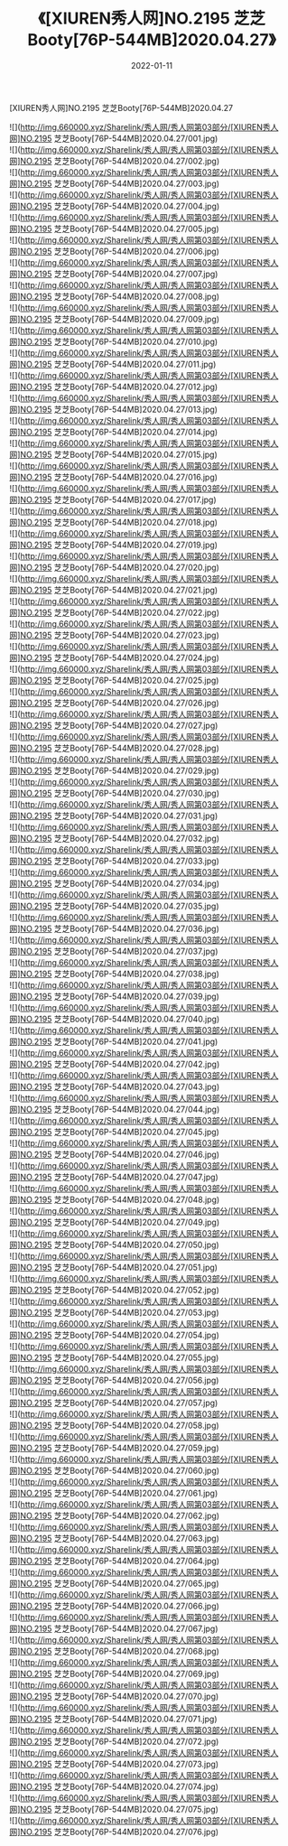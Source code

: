 ﻿---
layout: post
title:  《[XIUREN秀人网]NO.2195 芝芝Booty[76P-544MB]2020.04.27》
date:   2022-01-11
img: http://img.660000.xyz/Sharelink/秀人网/秀人网第03部分/[XIUREN秀人网]NO.2195 芝芝Booty[76P-544MB]2020.04.27/000.jpg
categories: [美女, 清纯, 唯美]
---

[XIUREN秀人网]NO.2195 芝芝Booty[76P-544MB]2020.04.27

 ![](http://img.660000.xyz/Sharelink/秀人网/秀人网第03部分/[XIUREN秀人网]NO.2195 芝芝Booty[76P-544MB]2020.04.27/001.jpg) <br>![](http://img.660000.xyz/Sharelink/秀人网/秀人网第03部分/[XIUREN秀人网]NO.2195 芝芝Booty[76P-544MB]2020.04.27/002.jpg) <br>![](http://img.660000.xyz/Sharelink/秀人网/秀人网第03部分/[XIUREN秀人网]NO.2195 芝芝Booty[76P-544MB]2020.04.27/003.jpg) <br>![](http://img.660000.xyz/Sharelink/秀人网/秀人网第03部分/[XIUREN秀人网]NO.2195 芝芝Booty[76P-544MB]2020.04.27/004.jpg) <br>![](http://img.660000.xyz/Sharelink/秀人网/秀人网第03部分/[XIUREN秀人网]NO.2195 芝芝Booty[76P-544MB]2020.04.27/005.jpg) <br>![](http://img.660000.xyz/Sharelink/秀人网/秀人网第03部分/[XIUREN秀人网]NO.2195 芝芝Booty[76P-544MB]2020.04.27/006.jpg) <br>![](http://img.660000.xyz/Sharelink/秀人网/秀人网第03部分/[XIUREN秀人网]NO.2195 芝芝Booty[76P-544MB]2020.04.27/007.jpg) <br>![](http://img.660000.xyz/Sharelink/秀人网/秀人网第03部分/[XIUREN秀人网]NO.2195 芝芝Booty[76P-544MB]2020.04.27/008.jpg) <br>![](http://img.660000.xyz/Sharelink/秀人网/秀人网第03部分/[XIUREN秀人网]NO.2195 芝芝Booty[76P-544MB]2020.04.27/009.jpg) <br>![](http://img.660000.xyz/Sharelink/秀人网/秀人网第03部分/[XIUREN秀人网]NO.2195 芝芝Booty[76P-544MB]2020.04.27/010.jpg) <br>![](http://img.660000.xyz/Sharelink/秀人网/秀人网第03部分/[XIUREN秀人网]NO.2195 芝芝Booty[76P-544MB]2020.04.27/011.jpg) <br>![](http://img.660000.xyz/Sharelink/秀人网/秀人网第03部分/[XIUREN秀人网]NO.2195 芝芝Booty[76P-544MB]2020.04.27/012.jpg) <br>![](http://img.660000.xyz/Sharelink/秀人网/秀人网第03部分/[XIUREN秀人网]NO.2195 芝芝Booty[76P-544MB]2020.04.27/013.jpg) <br>![](http://img.660000.xyz/Sharelink/秀人网/秀人网第03部分/[XIUREN秀人网]NO.2195 芝芝Booty[76P-544MB]2020.04.27/014.jpg) <br>![](http://img.660000.xyz/Sharelink/秀人网/秀人网第03部分/[XIUREN秀人网]NO.2195 芝芝Booty[76P-544MB]2020.04.27/015.jpg) <br>![](http://img.660000.xyz/Sharelink/秀人网/秀人网第03部分/[XIUREN秀人网]NO.2195 芝芝Booty[76P-544MB]2020.04.27/016.jpg) <br>![](http://img.660000.xyz/Sharelink/秀人网/秀人网第03部分/[XIUREN秀人网]NO.2195 芝芝Booty[76P-544MB]2020.04.27/017.jpg) <br>![](http://img.660000.xyz/Sharelink/秀人网/秀人网第03部分/[XIUREN秀人网]NO.2195 芝芝Booty[76P-544MB]2020.04.27/018.jpg) <br>![](http://img.660000.xyz/Sharelink/秀人网/秀人网第03部分/[XIUREN秀人网]NO.2195 芝芝Booty[76P-544MB]2020.04.27/019.jpg) <br>![](http://img.660000.xyz/Sharelink/秀人网/秀人网第03部分/[XIUREN秀人网]NO.2195 芝芝Booty[76P-544MB]2020.04.27/020.jpg) <br>![](http://img.660000.xyz/Sharelink/秀人网/秀人网第03部分/[XIUREN秀人网]NO.2195 芝芝Booty[76P-544MB]2020.04.27/021.jpg) <br>![](http://img.660000.xyz/Sharelink/秀人网/秀人网第03部分/[XIUREN秀人网]NO.2195 芝芝Booty[76P-544MB]2020.04.27/022.jpg) <br>![](http://img.660000.xyz/Sharelink/秀人网/秀人网第03部分/[XIUREN秀人网]NO.2195 芝芝Booty[76P-544MB]2020.04.27/023.jpg) <br>![](http://img.660000.xyz/Sharelink/秀人网/秀人网第03部分/[XIUREN秀人网]NO.2195 芝芝Booty[76P-544MB]2020.04.27/024.jpg) <br>![](http://img.660000.xyz/Sharelink/秀人网/秀人网第03部分/[XIUREN秀人网]NO.2195 芝芝Booty[76P-544MB]2020.04.27/025.jpg) <br>![](http://img.660000.xyz/Sharelink/秀人网/秀人网第03部分/[XIUREN秀人网]NO.2195 芝芝Booty[76P-544MB]2020.04.27/026.jpg) <br>![](http://img.660000.xyz/Sharelink/秀人网/秀人网第03部分/[XIUREN秀人网]NO.2195 芝芝Booty[76P-544MB]2020.04.27/027.jpg) <br>![](http://img.660000.xyz/Sharelink/秀人网/秀人网第03部分/[XIUREN秀人网]NO.2195 芝芝Booty[76P-544MB]2020.04.27/028.jpg) <br>![](http://img.660000.xyz/Sharelink/秀人网/秀人网第03部分/[XIUREN秀人网]NO.2195 芝芝Booty[76P-544MB]2020.04.27/029.jpg) <br>![](http://img.660000.xyz/Sharelink/秀人网/秀人网第03部分/[XIUREN秀人网]NO.2195 芝芝Booty[76P-544MB]2020.04.27/030.jpg) <br>![](http://img.660000.xyz/Sharelink/秀人网/秀人网第03部分/[XIUREN秀人网]NO.2195 芝芝Booty[76P-544MB]2020.04.27/031.jpg) <br>![](http://img.660000.xyz/Sharelink/秀人网/秀人网第03部分/[XIUREN秀人网]NO.2195 芝芝Booty[76P-544MB]2020.04.27/032.jpg) <br>![](http://img.660000.xyz/Sharelink/秀人网/秀人网第03部分/[XIUREN秀人网]NO.2195 芝芝Booty[76P-544MB]2020.04.27/033.jpg) <br>![](http://img.660000.xyz/Sharelink/秀人网/秀人网第03部分/[XIUREN秀人网]NO.2195 芝芝Booty[76P-544MB]2020.04.27/034.jpg) <br>![](http://img.660000.xyz/Sharelink/秀人网/秀人网第03部分/[XIUREN秀人网]NO.2195 芝芝Booty[76P-544MB]2020.04.27/035.jpg) <br>![](http://img.660000.xyz/Sharelink/秀人网/秀人网第03部分/[XIUREN秀人网]NO.2195 芝芝Booty[76P-544MB]2020.04.27/036.jpg) <br>![](http://img.660000.xyz/Sharelink/秀人网/秀人网第03部分/[XIUREN秀人网]NO.2195 芝芝Booty[76P-544MB]2020.04.27/037.jpg) <br>![](http://img.660000.xyz/Sharelink/秀人网/秀人网第03部分/[XIUREN秀人网]NO.2195 芝芝Booty[76P-544MB]2020.04.27/038.jpg) <br>![](http://img.660000.xyz/Sharelink/秀人网/秀人网第03部分/[XIUREN秀人网]NO.2195 芝芝Booty[76P-544MB]2020.04.27/039.jpg) <br>![](http://img.660000.xyz/Sharelink/秀人网/秀人网第03部分/[XIUREN秀人网]NO.2195 芝芝Booty[76P-544MB]2020.04.27/040.jpg) <br>![](http://img.660000.xyz/Sharelink/秀人网/秀人网第03部分/[XIUREN秀人网]NO.2195 芝芝Booty[76P-544MB]2020.04.27/041.jpg) <br>![](http://img.660000.xyz/Sharelink/秀人网/秀人网第03部分/[XIUREN秀人网]NO.2195 芝芝Booty[76P-544MB]2020.04.27/042.jpg) <br>![](http://img.660000.xyz/Sharelink/秀人网/秀人网第03部分/[XIUREN秀人网]NO.2195 芝芝Booty[76P-544MB]2020.04.27/043.jpg) <br>![](http://img.660000.xyz/Sharelink/秀人网/秀人网第03部分/[XIUREN秀人网]NO.2195 芝芝Booty[76P-544MB]2020.04.27/044.jpg) <br>![](http://img.660000.xyz/Sharelink/秀人网/秀人网第03部分/[XIUREN秀人网]NO.2195 芝芝Booty[76P-544MB]2020.04.27/045.jpg) <br>![](http://img.660000.xyz/Sharelink/秀人网/秀人网第03部分/[XIUREN秀人网]NO.2195 芝芝Booty[76P-544MB]2020.04.27/046.jpg) <br>![](http://img.660000.xyz/Sharelink/秀人网/秀人网第03部分/[XIUREN秀人网]NO.2195 芝芝Booty[76P-544MB]2020.04.27/047.jpg) <br>![](http://img.660000.xyz/Sharelink/秀人网/秀人网第03部分/[XIUREN秀人网]NO.2195 芝芝Booty[76P-544MB]2020.04.27/048.jpg) <br>![](http://img.660000.xyz/Sharelink/秀人网/秀人网第03部分/[XIUREN秀人网]NO.2195 芝芝Booty[76P-544MB]2020.04.27/049.jpg) <br>![](http://img.660000.xyz/Sharelink/秀人网/秀人网第03部分/[XIUREN秀人网]NO.2195 芝芝Booty[76P-544MB]2020.04.27/050.jpg) <br>![](http://img.660000.xyz/Sharelink/秀人网/秀人网第03部分/[XIUREN秀人网]NO.2195 芝芝Booty[76P-544MB]2020.04.27/051.jpg) <br>![](http://img.660000.xyz/Sharelink/秀人网/秀人网第03部分/[XIUREN秀人网]NO.2195 芝芝Booty[76P-544MB]2020.04.27/052.jpg) <br>![](http://img.660000.xyz/Sharelink/秀人网/秀人网第03部分/[XIUREN秀人网]NO.2195 芝芝Booty[76P-544MB]2020.04.27/053.jpg) <br>![](http://img.660000.xyz/Sharelink/秀人网/秀人网第03部分/[XIUREN秀人网]NO.2195 芝芝Booty[76P-544MB]2020.04.27/054.jpg) <br>![](http://img.660000.xyz/Sharelink/秀人网/秀人网第03部分/[XIUREN秀人网]NO.2195 芝芝Booty[76P-544MB]2020.04.27/055.jpg) <br>![](http://img.660000.xyz/Sharelink/秀人网/秀人网第03部分/[XIUREN秀人网]NO.2195 芝芝Booty[76P-544MB]2020.04.27/056.jpg) <br>![](http://img.660000.xyz/Sharelink/秀人网/秀人网第03部分/[XIUREN秀人网]NO.2195 芝芝Booty[76P-544MB]2020.04.27/057.jpg) <br>![](http://img.660000.xyz/Sharelink/秀人网/秀人网第03部分/[XIUREN秀人网]NO.2195 芝芝Booty[76P-544MB]2020.04.27/058.jpg) <br>![](http://img.660000.xyz/Sharelink/秀人网/秀人网第03部分/[XIUREN秀人网]NO.2195 芝芝Booty[76P-544MB]2020.04.27/059.jpg) <br>![](http://img.660000.xyz/Sharelink/秀人网/秀人网第03部分/[XIUREN秀人网]NO.2195 芝芝Booty[76P-544MB]2020.04.27/060.jpg) <br>![](http://img.660000.xyz/Sharelink/秀人网/秀人网第03部分/[XIUREN秀人网]NO.2195 芝芝Booty[76P-544MB]2020.04.27/061.jpg) <br>![](http://img.660000.xyz/Sharelink/秀人网/秀人网第03部分/[XIUREN秀人网]NO.2195 芝芝Booty[76P-544MB]2020.04.27/062.jpg) <br>![](http://img.660000.xyz/Sharelink/秀人网/秀人网第03部分/[XIUREN秀人网]NO.2195 芝芝Booty[76P-544MB]2020.04.27/063.jpg) <br>![](http://img.660000.xyz/Sharelink/秀人网/秀人网第03部分/[XIUREN秀人网]NO.2195 芝芝Booty[76P-544MB]2020.04.27/064.jpg) <br>![](http://img.660000.xyz/Sharelink/秀人网/秀人网第03部分/[XIUREN秀人网]NO.2195 芝芝Booty[76P-544MB]2020.04.27/065.jpg) <br>![](http://img.660000.xyz/Sharelink/秀人网/秀人网第03部分/[XIUREN秀人网]NO.2195 芝芝Booty[76P-544MB]2020.04.27/066.jpg) <br>![](http://img.660000.xyz/Sharelink/秀人网/秀人网第03部分/[XIUREN秀人网]NO.2195 芝芝Booty[76P-544MB]2020.04.27/067.jpg) <br>![](http://img.660000.xyz/Sharelink/秀人网/秀人网第03部分/[XIUREN秀人网]NO.2195 芝芝Booty[76P-544MB]2020.04.27/068.jpg) <br>![](http://img.660000.xyz/Sharelink/秀人网/秀人网第03部分/[XIUREN秀人网]NO.2195 芝芝Booty[76P-544MB]2020.04.27/069.jpg) <br>![](http://img.660000.xyz/Sharelink/秀人网/秀人网第03部分/[XIUREN秀人网]NO.2195 芝芝Booty[76P-544MB]2020.04.27/070.jpg) <br>![](http://img.660000.xyz/Sharelink/秀人网/秀人网第03部分/[XIUREN秀人网]NO.2195 芝芝Booty[76P-544MB]2020.04.27/071.jpg) <br>![](http://img.660000.xyz/Sharelink/秀人网/秀人网第03部分/[XIUREN秀人网]NO.2195 芝芝Booty[76P-544MB]2020.04.27/072.jpg) <br>![](http://img.660000.xyz/Sharelink/秀人网/秀人网第03部分/[XIUREN秀人网]NO.2195 芝芝Booty[76P-544MB]2020.04.27/073.jpg) <br>![](http://img.660000.xyz/Sharelink/秀人网/秀人网第03部分/[XIUREN秀人网]NO.2195 芝芝Booty[76P-544MB]2020.04.27/074.jpg) <br>![](http://img.660000.xyz/Sharelink/秀人网/秀人网第03部分/[XIUREN秀人网]NO.2195 芝芝Booty[76P-544MB]2020.04.27/075.jpg) <br>![](http://img.660000.xyz/Sharelink/秀人网/秀人网第03部分/[XIUREN秀人网]NO.2195 芝芝Booty[76P-544MB]2020.04.27/076.jpg) <br>